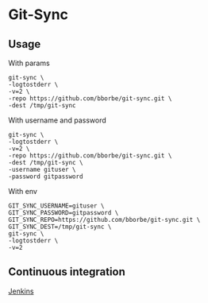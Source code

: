 # Git-Sync

## Usage

With params

```
git-sync \
-logtostderr \
-v=2 \
-repo https://github.com/bborbe/git-sync.git \
-dest /tmp/git-sync
```

With username and password

```
git-sync \
-logtostderr \
-v=2 \
-repo https://github.com/bborbe/git-sync.git \
-dest /tmp/git-sync \
-username gituser \
-password gitpassword
```

With env

```
GIT_SYNC_USERNAME=gituser \
GIT_SYNC_PASSWORD=gitpassword \
GIT_SYNC_REPO=https://github.com/bborbe/git-sync.git \
GIT_SYNC_DEST=/tmp/git-sync \
git-sync \
-logtostderr \
-v=2
```

## Continuous integration

[Jenkins](https://www.benjamin-borbe.de/jenkins/job/Go-Git-Sync/)
